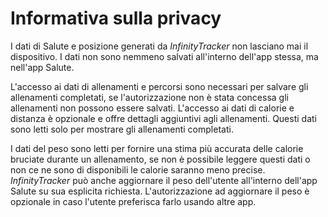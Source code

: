 # Informativa sulla privacy
I dati di Salute e posizione generati da _InfinityTracker_ non lasciano mai il dispositivo. I dati non sono nemmeno salvati all'interno dell'app stessa, ma nell'app Salute.

L'accesso ai dati di allenamenti e percorsi sono necessari per salvare gli allenamenti completati, se l'autorizzazione non è stata concessa gli allenamenti non possono essere salvati. L'accesso ai dati di calorie e distanza è opzionale e offre dettagli aggiuntivi agli allenamenti. Questi dati sono letti solo per mostrare gli allenamenti completati.

I dati del peso sono letti per fornire una stima più accurata delle calorie bruciate durante un allenamento, se non è possibile leggere questi dati o non ce ne sono di disponibili le calorie saranno meno precise. _InfinityTracker_ può anche aggiornare il peso dell'utente all'interno dell'app Salute su sua esplicita richiesta. L'autorizzazione ad aggiornare il peso è opzionale in caso l'utente preferisca farlo usando altre app.

